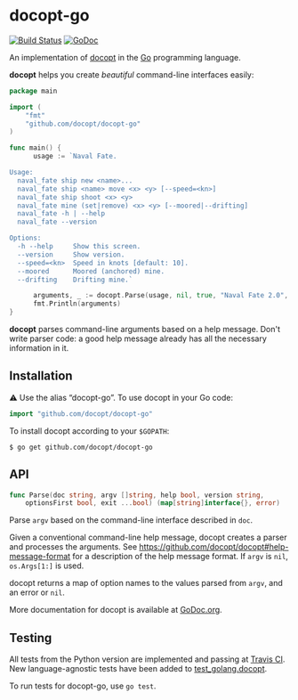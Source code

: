 docopt-go
=========

[![Build Status](https://travis-ci.org/docopt/docopt.go.svg?branch=master)](https://travis-ci.org/docopt/docopt.go)
[![GoDoc](https://godoc.org/github.com/docopt/docopt.go?status.png)](https://godoc.org/github.com/docopt/docopt.go)

An implementation of [docopt](http://docopt.org/) in the
[Go](http://golang.org/) programming language.

**docopt** helps you create *beautiful* command-line interfaces easily:

```go
package main

import (
	"fmt"
	"github.com/docopt/docopt-go"
)

func main() {
	  usage := `Naval Fate.

Usage:
  naval_fate ship new <name>...
  naval_fate ship <name> move <x> <y> [--speed=<kn>]
  naval_fate ship shoot <x> <y>
  naval_fate mine (set|remove) <x> <y> [--moored|--drifting]
  naval_fate -h | --help
  naval_fate --version

Options:
  -h --help     Show this screen.
  --version     Show version.
  --speed=<kn>  Speed in knots [default: 10].
  --moored      Moored (anchored) mine.
  --drifting    Drifting mine.`

	  arguments, _ := docopt.Parse(usage, nil, true, "Naval Fate 2.0", false)
	  fmt.Println(arguments)
}
```

**docopt** parses command-line arguments based on a help message. Don't
write parser code: a good help message already has all the necessary
information in it.

## Installation

⚠ Use the alias “docopt-go”. To use docopt in your Go code:

```go
import "github.com/docopt/docopt-go"
```

To install docopt according to your `$GOPATH`:

```console
$ go get github.com/docopt/docopt-go
```

## API

```go
func Parse(doc string, argv []string, help bool, version string,
    optionsFirst bool, exit ...bool) (map[string]interface{}, error)
```
Parse `argv` based on the command-line interface described in `doc`.

Given a conventional command-line help message, docopt creates a parser and
processes the arguments. See
https://github.com/docopt/docopt#help-message-format for a description of the
help message format. If `argv` is `nil`, `os.Args[1:]` is used.

docopt returns a map of option names to the values parsed from `argv`, and an
error or `nil`.

More documentation for docopt is available at
[GoDoc.org](https://godoc.org/github.com/docopt/docopt.go).

## Testing

All tests from the Python version are implemented and passing
at [Travis CI](https://travis-ci.org/docopt/docopt.go). New
language-agnostic tests have been added
to [test_golang.docopt](test_golang.docopt).

To run tests for docopt-go, use `go test`.
